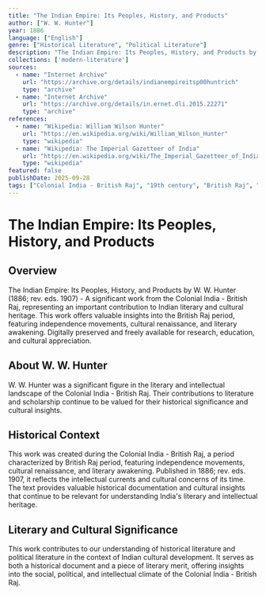```yaml
---
title: "The Indian Empire: Its Peoples, History, and Products"
author: ["W. W. Hunter"]
year: 1886
language: ["English"]
genre: ["Historical Literature", "Political Literature"]
description: "The Indian Empire: Its Peoples, History, and Products by W. 1907) - A significant work from the Colonial India - British Raj, representing an important contribution to Indian literary and cultural heritage. This work offers valuable insights into the British Raj period, featuring independence movements, cultural renaissance, and literary awakening."
collections: ['modern-literature']
sources:
  - name: "Internet Archive"
    url: "https://archive.org/details/indianempireitsp00huntrich"
    type: "archive"
  - name: "Internet Archive"
    url: "https://archive.org/details/in.ernet.dli.2015.22271"
    type: "archive"
references:
  - name: "Wikipedia: William Wilson Hunter"
    url: "https://en.wikipedia.org/wiki/William_Wilson_Hunter"
    type: "wikipedia"
  - name: "Wikipedia: The Imperial Gazetteer of India"
    url: "https://en.wikipedia.org/wiki/The_Imperial_Gazetteer_of_India"
    type: "wikipedia"
featured: false
publishDate: 2025-09-28
tags: ["Colonial India - British Raj", "19th century", "British Raj", "independence movement", "cultural renaissance", "nationalism", "literary revival", "Indian literature", "digital heritage", "public domain", "classical texts", "Imperial History", "Political History"]
---
```


# The Indian Empire: Its Peoples, History, and Products

## Overview

The Indian Empire: Its Peoples, History, and Products by W. W. Hunter (1886; rev. eds. 1907) - A significant work from the Colonial India - British Raj, representing an important contribution to Indian literary and cultural heritage. This work offers valuable insights into the British Raj period, featuring independence movements, cultural renaissance, and literary awakening. Digitally preserved and freely available for research, education, and cultural appreciation.

## About W. W. Hunter

W. W. Hunter was a significant figure in the literary and intellectual landscape of the Colonial India - British Raj. Their contributions to literature and scholarship continue to be valued for their historical significance and cultural insights.

## Historical Context

This work was created during the Colonial India - British Raj, a period characterized by British Raj period, featuring independence movements, cultural renaissance, and literary awakening. Published in 1886; rev. eds. 1907, it reflects the intellectual currents and cultural concerns of its time. The text provides valuable historical documentation and cultural insights that continue to be relevant for understanding India's literary and intellectual heritage.

## Literary and Cultural Significance

This work contributes to our understanding of historical literature and political literature in the context of Indian cultural development. It serves as both a historical document and a piece of literary merit, offering insights into the social, political, and intellectual climate of the Colonial India - British Raj.


